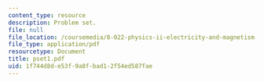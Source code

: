 ```yaml
---
content_type: resource
description: Problem set.
file: null
file_location: /coursemedia/8-022-physics-ii-electricity-and-magnetism-fall-2006/1f744d8de53f9a8fbad12f54ed587fae_pset1.pdf
file_type: application/pdf
resourcetype: Document
title: pset1.pdf
uid: 1f744d8d-e53f-9a8f-bad1-2f54ed587fae
---
```

